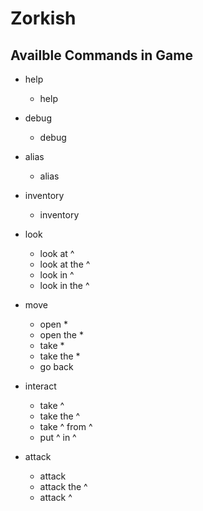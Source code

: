 # Zorkish

## Availble Commands in Game

* help
  * help

* debug
  * debug

* alias
  * alias

* inventory
  * inventory

* look
  * look at ^
  * look at the ^
  * look in ^
  * look in the ^

* move
  * open *
  * open the *
  * take *
  * take the *
  * go back

* interact
  * take ^
  * take the ^
  * take ^ from ^
  * put ^ in ^

* attack
  * attack
  * attack the ^
  * attack ^
